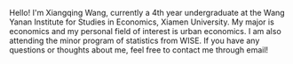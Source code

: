 Hello! I'm Xiangqing Wang, currently a 4th year undergraduate at the Wang Yanan Institute for Studies in Economics, Xiamen University. My major is economics and my personal field of interest is urban economics. I am also attending the minor program of statistics from WISE. If you have any questions or thoughts about me, feel free to contact me through email!
